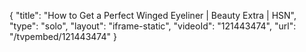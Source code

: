 {
    "title": "How to Get a Perfect Winged Eyeliner | Beauty Extra | HSN",
    "type": "solo",
    "layout": "iframe-static",
    "videoId": "121443474",
    "url": "\/tvpembed\/121443474"
}